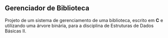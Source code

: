 ## Gerenciador de Biblioteca
Projeto de um sistema de gerenciamento de uma biblioteca, escrito em __C__ e utilizando uma árvore binária, para a disciplina de Estruturas de Dados Básicas II.

  

